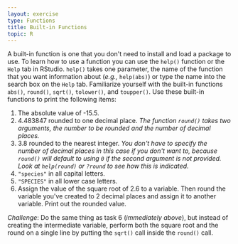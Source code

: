 ```yaml
---
layout: exercise
type: Functions
title: Built-in Functions
topic: R
---
```


A built-in function is one that you don't need to install and load a package to
use. To learn how to use a function you can use the `help()` function or the
`Help` tab in RStudio. `help()` takes one parameter, the name of the function
that you want information about (*e.g.,* `help(abs)`) or type the name into the
search box on the `Help` tab.  Familiarize yourself with the built-in functions
`abs()`, `round()`, `sqrt()`, `tolower()`, and `toupper()`.  Use these built-in
functions to print the following items:

1. The absolute value of -15.5.
2. 4.483847 rounded to one decimal place. *The function `round()` takes two
   arguments, the number to be rounded and the number of decimal places.*
3. 3.8 rounded to the nearest integer. *You don't have to specify the number of
   decimal places in this case if you don't want to, because `round()` will
   default to using `0` if the second argument is not provided. Look at
   `help(round)` or `?round` to see how this is indicated.*
4. `"species"` in all capital letters.
5. `"SPECIES"` in all lower case letters.
6. Assign the value of the square root of 2.6 to a variable. Then round the
   variable you've created to 2 decimal places and assign it to another
   variable. Print out the rounded value.

*Challenge*: Do the same thing as task 6 (*immediately above*), but instead of
creating the intermediate variable, perform both the square root and the round
on a single line by putting the `sqrt()` call inside the `round()` call.
